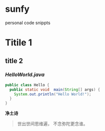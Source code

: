 sunfy
=====

personal code snippts

# Titile 1
## title 2

### *HelloWorld.java*
```java
public class Hello {
  public static void  main(String[] args) {
    System.out.println("Hello World!");
  }
}
```
**净土诗**
> 世出世间思维遍，
> 不念弥陀更念谁。

